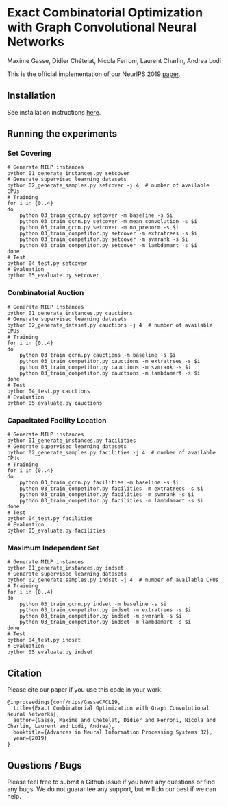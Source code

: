 # Exact Combinatorial Optimization with Graph Convolutional Neural Networks

Maxime Gasse, Didier Chételat, Nicola Ferroni, Laurent Charlin, Andrea Lodi

This is the official implementation of our NeurIPS 2019 [paper](https://arxiv.org/abs/1906.01629).

## Installation

See installation instructions [here](INSTALL.md).

## Running the experiments

### Set Covering
```
# Generate MILP instances
python 01_generate_instances.py setcover
# Generate supervised learning datasets
python 02_generate_samples.py setcover -j 4  # number of available CPUs
# Training
for i in {0..4}
do
    python 03_train_gcnn.py setcover -m baseline -s $i
    python 03_train_gcnn.py setcover -m mean_convolution -s $i
    python 03_train_gcnn.py setcover -m no_prenorm -s $i
    python 03_train_competitor.py setcover -m extratrees -s $i
    python 03_train_competitor.py setcover -m svmrank -s $i
    python 03_train_competitor.py setcover -m lambdamart -s $i
done
# Test
python 04_test.py setcover
# Evaluation
python 05_evaluate.py setcover
```

### Combinatorial Auction
```
# Generate MILP instances
python 01_generate_instances.py cauctions
# Generate supervised learning datasets
python 02_generate_dataset.py cauctions -j 4  # number of available CPUs
# Training
for i in {0..4}
do
    python 03_train_gcnn.py cauctions -m baseline -s $i
    python 03_train_competitor.py cauctions -m extratrees -s $i
    python 03_train_competitor.py cauctions -m svmrank -s $i
    python 03_train_competitor.py cauctions -m lambdamart -s $i
done
# Test
python 04_test.py cauctions
# Evaluation
python 05_evaluate.py cauctions
```

### Capacitated Facility Location
```
# Generate MILP instances
python 01_generate_instances.py facilities
# Generate supervised learning datasets
python 02_generate_samples.py facilities -j 4  # number of available CPUs
# Training
for i in {0..4}
do
    python 03_train_gcnn.py facilities -m baseline -s $i
    python 03_train_competitor.py facilities -m extratrees -s $i
    python 03_train_competitor.py facilities -m svmrank -s $i
    python 03_train_competitor.py facilities -m lambdamart -s $i
done
# Test
python 04_test.py facilities
# Evaluation
python 05_evaluate.py facilities
```

### Maximum Independent Set
```
# Generate MILP instances
python 01_generate_instances.py indset
# Generate supervised learning datasets
python 02_generate_samples.py indset -j 4  # number of available CPUs
# Training
for i in {0..4}
do
    python 03_train_gcnn.py indset -m baseline -s $i
    python 03_train_competitor.py indset -m extratrees -s $i
    python 03_train_competitor.py indset -m svmrank -s $i
    python 03_train_competitor.py indset -m lambdamart -s $i
done
# Test
python 04_test.py indset
# Evaluation
python 05_evaluate.py indset
```

## Citation
Please cite our paper if you use this code in your work.
```
@inproceedings{conf/nips/GasseCFCL19,
  title={Exact Combinatorial Optimization with Graph Convolutional Neural Networks},
  author={Gasse, Maxime and Chételat, Didier and Ferroni, Nicola and Charlin, Laurent and Lodi, Andrea},
  booktitle={Advances in Neural Information Processing Systems 32},
  year={2019}
}
```

## Questions / Bugs
Please feel free to submit a Github issue if you have any questions or find any bugs. We do not guarantee any support, but will do our best if we can help.

